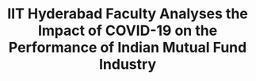 ---
layout: post
title: IIT Hyderabad Faculty Analyses the Impact of COVID-19 on the Performance of Indian Mutual Fund Industry
event_date: 20-04-2020
categories: pressrelease
link: Press Release - IIT Hyderabad Faculty Analyses the Impact of COVID-19 on the Performance of Indian Mutual Fund Industry-20-04-2020.pdf
---